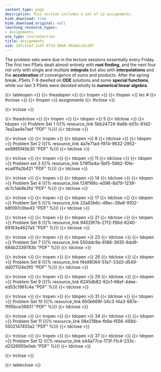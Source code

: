 ```yaml
---
content_type: page
description: This section includes a set of 12 assignments.
hide_download: true
hide_download_original: null
learning_resource_types:
- Assignments
ocw_type: CourseSection
title: Assignments
uid: 1d7c15a7-1cdf-d71d-36b8-393ebca3c26f
---
```


The problem sets were due in the lecture sessions essentially every Friday. The first two PSets dealt almost entirely with **root finding**, and the next four not only with single and multiple **integrals** but also with **interpolations** and the **acceleration** of convergence of sums and products. After the spring break, PSets 7-9 dwelled on **ODE** solutions and some **special functions**, while our last 3 PSets were devoted wholly to **numerical linear algebra.**

{{< tableopen >}}
{{< theadopen >}}
{{< tropen >}}
{{< thopen >}}
lec #
{{< thclose >}}
{{< thopen >}}
assignments
{{< thclose >}}

{{< trclose >}}

{{< theadclose >}}
{{< tropen >}}
{{< tdopen >}}
5
{{< tdclose >}}
{{< tdopen >}}
Problem Set 1 ({{% resource_link 5bb24724-8a6b-b01c-61d2-7ea2aa4e7aef "PDF" %}})
{{< tdclose >}}

{{< trclose >}}
{{< tropen >}}
{{< tdopen >}}
8
{{< tdclose >}}
{{< tdopen >}}
Problem Set 2 ({{% resource_link 4a7e71ad-f974-9632-2952-ee9865f45b30 "PDF" %}})
{{< tdclose >}}

{{< trclose >}}
{{< tropen >}}
{{< tdopen >}}
11
{{< tdclose >}}
{{< tdopen >}}
Problem set 3 ({{% resource_link 579f5e4a-5bf5-5982-10fe-eca61fa2b421 "PDF" %}})
{{< tdclose >}}

{{< trclose >}}
{{< tropen >}}
{{< tdopen >}}
14
{{< tdclose >}}
{{< tdopen >}}
Problem Set 4 ({{% resource_link f24f166c-e096-8d79-1239-dc7c1ab8e2fd "PDF" %}})
{{< tdclose >}}

{{< trclose >}}
{{< tropen >}}
{{< tdopen >}}
17
{{< tdclose >}}
{{< tdopen >}}
Problem Set 5 ({{% resource_link 22a83b6c-48ec-39a8-9102-b8f097c0be43 "PDF" %}})
{{< tdclose >}}

{{< trclose >}}
{{< tropen >}}
{{< tdopen >}}
21
{{< tdclose >}}
{{< tdopen >}}
Problem Set 6 ({{% resource_link 94029f7b-27f2-f56d-8240-69163e4627a5 "PDF" %}})
{{< tdclose >}}

{{< trclose >}}
{{< tropen >}}
{{< tdopen >}}
23
{{< tdclose >}}
{{< tdopen >}}
Problem Set 7 ({{% resource_link 550ddc9a-6186-3935-6dd9-684b2339783b "PDF" %}})
{{< tdclose >}}

{{< trclose >}}
{{< tropen >}}
{{< tdopen >}}
26
{{< tdclose >}}
{{< tdopen >}}
Problem Set 8 ({{% resource_link f4e98084-51e7-33d3-d549-dd071124e3f0 "PDF" %}})
{{< tdclose >}}

{{< trclose >}}
{{< tropen >}}
{{< tdopen >}}
29
{{< tdclose >}}
{{< tdopen >}}
Problem Set 9 ({{% resource_link 6245db82-92c1-68ef-4dee-ed53c1981c4a "PDF" %}})
{{< tdclose >}}

{{< trclose >}}
{{< tropen >}}
{{< tdopen >}}
31
{{< tdclose >}}
{{< tdopen >}}
Problem Set 10 ({{% resource_link 650b669f-34c3-f4a3-687e-1f65bce36831 "PDF" %}})
{{< tdclose >}}

{{< trclose >}}
{{< tropen >}}
{{< tdopen >}}
34
{{< tdclose >}}
{{< tdopen >}}
Problem Set 11 ({{% resource_link 08e218be-fb9a-f556-468d-5502147455a2 "PDF" %}})
{{< tdclose >}}

{{< trclose >}}
{{< tropen >}}
{{< tdopen >}}
37
{{< tdclose >}}
{{< tdopen >}}
Problem Set 12 ({{% resource_link e44a77ca-173f-f1c4-233c-d2326955e0eb "PDF" %}})
{{< tdclose >}}

{{< trclose >}}

{{< tableclose >}}
